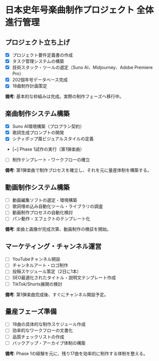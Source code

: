 # 日本史年号楽曲制作プロジェクト 全体進行管理

## プロジェクト立ち上げ
- [x] プロジェクト要件定義書の作成
- [x] タスク管理システムの構築
- [x] 技術スタック・ツールの選定（Suno AI、Midjourney、Adobe Premiere Pro）
- [x] 202個年号データベース完成
- [x] 18曲制作計画策定

**備考**: 基本的な枠組みは完成。実際の制作フェーズへ移行中。

## 楽曲制作システム構築
- [x] Suno AI環境構築（プロプラン契約）
- [x] 歌詞生成プロンプトの開発
- [x] シティポップ風ビジュアルスタイルの定義
- [~] Phase 1試作の実行（第1弾楽曲）
- [ ] 制作テンプレート・ワークフローの確立

**備考**: 第1弾楽曲で制作プロセスを確立し、それを元に量産体制を構築する。

## 動画制作システム構築
- [ ] 動画編集ソフトの選定・環境構築
- [ ] 歌詞埋め込み自動化ツール・ライブラリの調査
- [ ] 動画制作プロセスの自動化検討
- [ ] パン動作・エフェクトのテンプレート化

**備考**: 楽曲と画像が完成次第、動画制作の検証を開始。

## マーケティング・チャンネル運営
- [ ] YouTubeチャンネル開設
- [ ] チャンネルアート・ロゴ制作
- [ ] 投稿スケジュール策定（2日に1本）
- [ ] SEO最適化されたタイトル・説明文テンプレート作成
- [ ] TikTok/Shorts展開の検討

**備考**: 第1弾楽曲完成後、すぐにチャンネル開設予定。

## 量産フェーズ準備
- [ ] 18曲の具体的な制作スケジュール作成
- [ ] 効率的なワークフローの文書化
- [ ] 品質チェックリストの作成
- [ ] バックアップ・アーカイブ体制の構築

**備考**: Phase 1の経験を元に、残り17曲を効率的に制作する体制を整える。